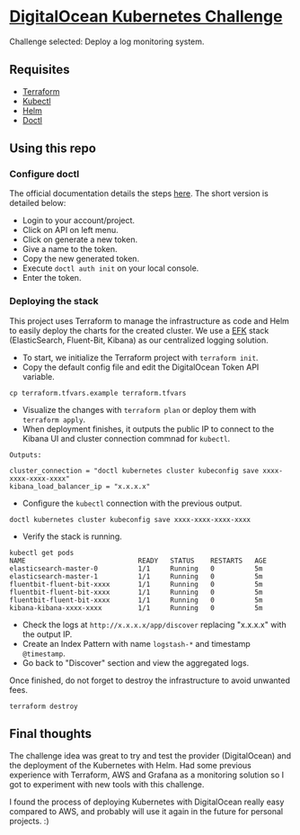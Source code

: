 # [DigitalOcean Kubernetes Challenge](https://www.digitalocean.com/community/pages/kubernetes-challenge)
Challenge selected: Deploy a log monitoring system.

## Requisites
- [Terraform](https://www.terraform.io/)
- [Kubectl](https://kubernetes.io/docs/tasks/tools/)
- [Helm](https://helm.sh/)
- [Doctl](https://docs.digitalocean.com/reference/doctl/)

## Using this repo
### Configure doctl

The official documentation details the steps [here](https://docs.digitalocean.com/reference/doctl/how-to/install/). The short version is detailed below:
- Login to your account/project.
- Click on API on left menu.
- Click on generate a new token.
- Give a name to the token.
- Copy the new generated token.
- Execute `doctl auth init` on your local console.
- Enter the token.

### Deploying the stack
This project uses Terraform to manage the infrastructure as code and Helm to easily deploy the charts for the created cluster. We use a [EFK](https://www.digitalocean.com/community/tutorials/how-to-set-up-an-elasticsearch-fluentd-and-kibana-efk-logging-stack-on-kubernetes) stack (ElasticSearch, Fluent-Bit, Kibana) as our centralized logging solution.

- To start, we initialize the Terraform project with `terraform init`.
- Copy the default config file and edit the DigitalOcean Token API variable.
```shellscript
cp terraform.tfvars.example terraform.tfvars
```
- Visualize the changes with `terraform plan` or deploy them with `terraform apply`.
- When deployment finishes, it outputs the public IP to connect to the Kibana UI and cluster connection commnad for `kubectl`.
```shellscript
Outputs:

cluster_connection = "doctl kubernetes cluster kubeconfig save xxxx-xxxx-xxxx-xxxx"
kibana_load_balancer_ip = "x.x.x.x"
```
- Configure the `kubectl` connection with the previous output.
```shellscript
doctl kubernetes cluster kubeconfig save xxxx-xxxx-xxxx-xxxx
```
- Verify the stack is running.
```shellscript
kubectl get pods
NAME                            READY   STATUS    RESTARTS   AGE
elasticsearch-master-0          1/1     Running   0          5m
elasticsearch-master-1          1/1     Running   0          5m
fluentbit-fluent-bit-xxxx       1/1     Running   0          5m
fluentbit-fluent-bit-xxxx       1/1     Running   0          5m
fluentbit-fluent-bit-xxxx       1/1     Running   0          5m
kibana-kibana-xxxx-xxxx         1/1     Running   0          5m
```
- Check the logs at `http://x.x.x.x/app/discover` replacing "x.x.x.x" with the output IP.
- Create an Index Pattern with name `logstash-*` and timestamp `@timestamp`.
- Go back to "Discover" section and view the aggregated logs.

Once finished, do not forget to destroy the infrastructure to avoid unwanted fees.
```shellscript
terraform destroy
```

## Final thoughts
The challenge idea was great to try and test the provider (DigitalOcean) and the deployment of the Kubernetes with Helm. Had some previous experience with Terraform, AWS and Grafana as a monitoring solution so I got to experiment with new tools with this challenge.

I found the process of deploying Kubernetes with DigitalOcean really easy compared to AWS, and probably will use it again in the future for personal projects. :)
